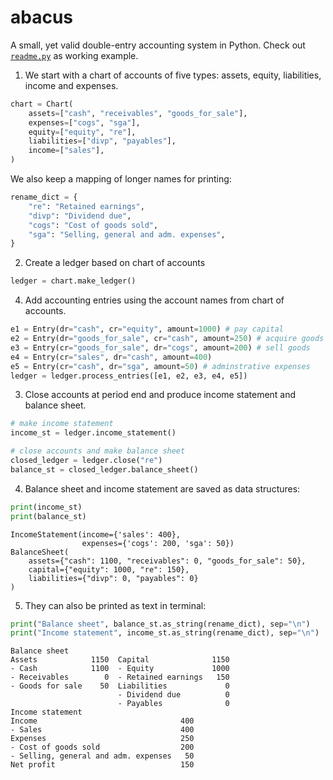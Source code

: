 # abacus

A small, yet valid double-entry accounting system in Python. Check out [`readme.py`](readme.py) as working example.

1. We start with a chart of accounts of five types: assets, equity, liabilities, income and expenses.

```python
chart = Chart(
    assets=["cash", "receivables", "goods_for_sale"],
    expenses=["cogs", "sga"],
    equity=["equity", "re"],
    liabilities=["divp", "payables"],
    income=["sales"],
)
```

We also keep a mapping of longer names for printing:

```python
rename_dict = {
    "re": "Retained earnings",
    "divp": "Dividend due",
    "cogs": "Cost of goods sold",
    "sga": "Selling, general and adm. expenses",
}
```

2. Create a ledger based on chart of accounts

```python
ledger = chart.make_ledger()
```

4. Add accounting entries using the account names from chart of accounts.

```python
e1 = Entry(dr="cash", cr="equity", amount=1000) # pay capital
e2 = Entry(dr="goods_for_sale", cr="cash", amount=250) # acquire goods
e3 = Entry(cr="goods_for_sale", dr="cogs", amount=200) # sell goods
e4 = Entry(cr="sales", dr="cash", amount=400)
e5 = Entry(cr="cash", dr="sga", amount=50) # adminstrative expenses
ledger = ledger.process_entries([e1, e2, e3, e4, e5])
```

3. Close accounts at period end and produce income statement and balance
   sheet.

```python
# make income statement
income_st = ledger.income_statement()

# close accounts and make balance sheet
closed_ledger = ledger.close("re")
balance_st = closed_ledger.balance_sheet()
```

4. Balance sheet and income statement are saved as data structures:

```python
print(income_st)
print(balance_st)
```

```
IncomeStatement(income={'sales': 400},
                expenses={'cogs': 200, 'sga': 50})
BalanceSheet(
    assets={"cash": 1100, "receivables": 0, "goods_for_sale": 50},
    capital={"equity": 1000, "re": 150},
    liabilities={"divp": 0, "payables": 0}
)
```

5. They can also be printed as text in terminal:

```python
print("Balance sheet", balance_st.as_string(rename_dict), sep="\n")
print("Income statement", income_st.as_string(rename_dict), sep="\n")
```

```
Balance sheet
Assets            1150  Capital              1150
- Cash            1100  - Equity             1000
- Receivables        0  - Retained earnings   150
- Goods for sale    50  Liabilities             0
                        - Dividend due          0
                        - Payables              0
Income statement
Income                                400
- Sales                               400
Expenses                              250
- Cost of goods sold                  200
- Selling, general and adm. expenses   50
Net profit                            150
```

